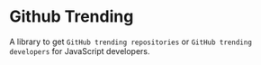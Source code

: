 # Github Trending

A library to get `GitHub trending repositories` or `GitHub trending developers` for JavaScript developers.
